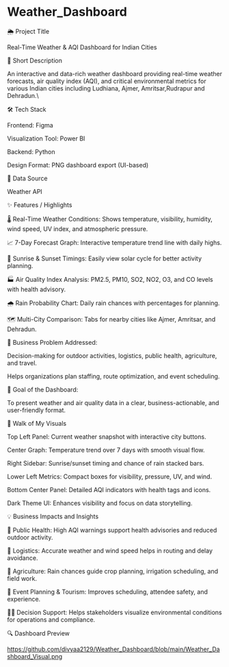 # Weather_Dashboard
🌦 Project Title

Real-Time Weather & AQI Dashboard for Indian Cities

📝 Short Description

An interactive and data-rich weather dashboard providing real-time weather forecasts, air quality index (AQI), and critical environmental metrics for various Indian cities including Ludhiana, Ajmer, Amritsar,Rudrapur and Dehradun.\

🛠 Tech Stack

Frontend: Figma

Visualization Tool: Power BI 

Backend: Python

Design Format: PNG dashboard export (UI-based)

🔗 Data Source

Weather API 

✨ Features / Highlights

🌡 Real-Time Weather Conditions: Shows temperature, visibility, humidity, wind speed, UV index, and atmospheric pressure.

📈 7-Day Forecast Graph: Interactive temperature trend line with daily highs.

🌅 Sunrise & Sunset Timings: Easily view solar cycle for better activity planning.

🏭 Air Quality Index Analysis: PM2.5, PM10, SO2, NO2, O3, and CO levels with health advisory.

🌧 Rain Probability Chart: Daily rain chances with percentages for planning.

🗺 Multi-City Comparison: Tabs for nearby cities like Ajmer, Amritsar, and Dehradun.



🚨 Business Problem Addressed:

Decision-making for outdoor activities, logistics, public health, agriculture, and travel.

Helps organizations plan staffing, route optimization, and event scheduling.


🎯 Goal of the Dashboard:

To present weather and air quality data in a clear, business-actionable, and user-friendly format.


🧭 Walk of My Visuals

Top Left Panel: Current weather snapshot with interactive city buttons.

Center Graph: Temperature trend over 7 days with smooth visual flow.

Right Sidebar: Sunrise/sunset timing and chance of rain stacked bars.

Lower Left Metrics: Compact boxes for visibility, pressure, UV, and wind.

Bottom Center Panel: Detailed AQI indicators with health tags and icons.

Dark Theme UI: Enhances visibility and focus on data storytelling.


💡 Business Impacts and Insights

🏥 Public Health: High AQI warnings support health advisories and reduced outdoor activity.

🚚 Logistics: Accurate weather and wind speed helps in routing and delay avoidance.

🌾 Agriculture: Rain chances guide crop planning, irrigation scheduling, and field work.

🏢 Event Planning & Tourism: Improves scheduling, attendee safety, and experience.

🧑‍💼 Decision Support: Helps stakeholders visualize environmental conditions for operations and compliance.


🔍 Dashboard Preview

https://github.com/divyaa2129/Weather_Dashboard/blob/main/Weather_Dashboard_Visual.png

